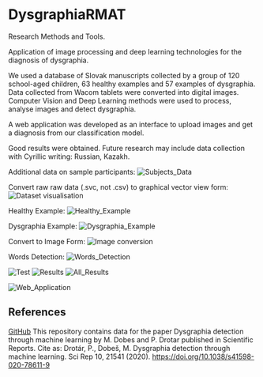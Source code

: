 # DysgraphiaRMAT
Research Methods and Tools.

Application of image processing and deep learning technologies for the diagnosis of dysgraphia.

We used a database of Slovak manuscripts collected by a group of 120 school-aged children, 63 healthy examples and 57 examples of dysgraphia. Data collected from Wacom tablets were converted into digital images. Computer Vision and Deep Learning methods were used to process, analyse images and detect dysgraphia. 

A web application was developed as an interface to upload images and get a diagnosis from our classification model.

Good results were obtained. Future research may include data collection with Cyrillic writing: Russian, Kazakh. 

Additional data on sample participants:
![Subjects_Data](https://github.com/Alar-q/DysgraphiaRMAT/blob/main/git_images/Subjects_Data.png)

Convert raw raw data (.svc, not .csv) to graphical vector view form:
![Dataset visualisation](https://github.com/Alar-q/DysgraphiaRMAT/blob/main/git_images/sentence.png)

Healthy Example:
![Healthy_Example](https://github.com/Alar-q/DysgraphiaRMAT/blob/main/git_images/Healthy_Example.png)

Dysgraphia Example:
![Dysgraphia_Example](https://github.com/Alar-q/DysgraphiaRMAT/blob/main/git_images/Dysgraphia_Example.png)


Convert to Image Form:
![Image conversion](https://github.com/Alar-q/DysgraphiaRMAT/blob/main/git_images/image%20with%20handwriting.png)

Words Detection:
![Words_Detection](https://github.com/Alar-q/DysgraphiaRMAT/blob/main/git_images/Words_Detection.jpg)


![Test](https://github.com/Alar-q/DysgraphiaRMAT/blob/main/git_images/test_code.jpg)
![Results](https://github.com/Alar-q/DysgraphiaRMAT/blob/main/git_images/evaluation.png)
![All_Results](https://github.com/Alar-q/DysgraphiaRMAT/blob/main/git_images/All_Results.png)

![Web_Application](https://github.com/Alar-q/DysgraphiaRMAT/blob/main/git_images/Web_Application.png)

## References

[GitHub](https://github.com/peet292929/Dysgraphia-detection-through-machine-learning) This repository contains data for the paper Dysgraphia detection through machine learning by M. Dobes and P. Drotar published in Scientific Reports. Cite as: Drotár, P., Dobeš, M. Dysgraphia detection through machine learning. Sci Rep 10, 21541 (2020). https://doi.org/10.1038/s41598-020-78611-9
